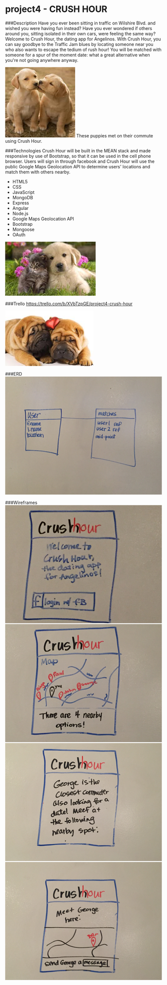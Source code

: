 # project4 - CRUSH HOUR

###Description
Have you ever been sitting in traffic on Wilshire Blvd. and wished you were having fun instead? Have you ever wondered if others around you, sitting isolated in their own cars, were feeling the same way? Welcome to Crush Hour, the dating app for Angelinos. With Crush Hour, you can say goodbye to the Traffic Jam blues by locating someone near you who also wants to escape the tedium of rush hour! You will be matched with someone for a spur of the moment date: what a great alternative when you're not going anywhere anyway.

![Puppies In Love](assets/puppies.jpeg)
These puppies met on their commute using Crush Hour.

###Technologies
Crush Hour will be built in the MEAN stack and made responsive by use of Bootstrap, so that it can be used in the cell phone browser. Users will sign in through facebook and Crush Hour will use the public Google Maps Geolocation API to determine users' locations and match them with others nearby. 

- HTML5
- CSS
- JavaScript
- MongoDB
- Express
- Angular
- Node.js
- Google Maps Geolocation API
- Bootstrap
- Mongoose
- OAuth

![Puppies In Love](assets/puppies2.jpeg)

###Trello
https://trello.com/b/XVbTzpGE/project4-crush-hour

![Puppies In Love](assets/download.jpeg)

###ERD
![ERD](assets/erd.jpg)

###Wireframes
![Landing Page](assets/crushhourlanding.JPG)
![Neaby Commuters](assets/crushhournearby.JPG)
![Match](assets/crushhourmatch.JPG)
![Meeting Place](assets/crushhourmeetplace.JPG)
